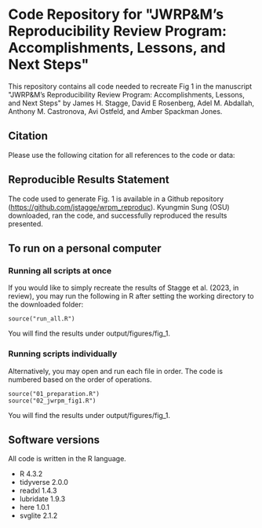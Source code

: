 # Code Repository for "JWRP&amp;M’s Reproducibility Review Program: Accomplishments, Lessons, and Next Steps"

This repository contains all code needed to recreate Fig 1 in the manuscript "JWRP&amp;M’s Reproducibility Review Program: Accomplishments, Lessons, and Next Steps" by James H. Stagge, David E Rosenberg, Adel M. Abdallah, Anthony M. Castronova, Avi Ostfeld, and Amber Spackman Jones.

## Citation
Please use the following citation for all references to the code or data:

## Reproducible Results Statement
The code used to generate Fig. 1 is available in a Github repository (https://github.com/jstagge/wrpm_reproduc). Kyungmin Sung (OSU) downloaded, ran the code, and successfully reproduced the results presented.

## To run on a personal computer

### Running all scripts at once
If you would like to simply recreate the results of Stagge et al. (2023, in review), you may run the following in R after setting the working directory to the downloaded folder:

```
source("run_all.R")
```
You will find the results under output/figures/fig_1.

### Running scripts individually
Alternatively, you may open and run each file in order.  The code is numbered based on the order of operations.

```
source("01_preparation.R")
source("02_jwrpm_fig1.R")
```
You will find the results under output/figures/fig_1.

## Software versions
All code is written in the R language.

- R 4.3.2
- tidyverse 2.0.0
- readxl 1.4.3
- lubridate 1.9.3
- here 1.0.1
- svglite 2.1.2

